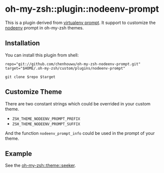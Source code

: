 oh-my-zsh::plugin::nodeenv-prompt
====================================

This is a plugin derived from
[virtualenv prompt](https://github.com/tonyseek/oh-my-zsh-virtualenv-prompt).
It support to customize the
[nodeenv](https://github.com/ekalinin/nodeenv)
prompt in oh-my-zsh themes.

Installation
------------

You can install this plugin from shell:

    repo="git://github.com/chenhouwu/oh-my-zsh-nodeenv-prompt.git"
    target="$HOME/.oh-my-zsh/custom/plugins/nodeenv-prompt"

    git clone $repo $target


Customize Theme
---------------

There are two constant strings which could be overrided in your custom theme.

- `ZSH_THEME_NODEENV_PROMPT_PREFIX`
- `ZSH_THEME_NODEENV_PROMPT_SUFFIX`

And the function `nodeenv_prompt_info` could be used in the prompt of your
theme.

Example
-------

See the [oh-my-zsh::theme::seeker](https://github.com/tonyseek/oh-my-zsh-seeker-theme).
